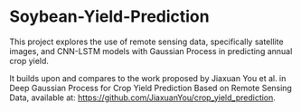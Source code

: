 # Soybean-Yield-Prediction

This project explores the use of remote sensing data, specifically satellite images, and CNN-LSTM models with Gaussian Process in predicting annual crop yield.

It builds upon and compares to the work proposed by Jiaxuan You et al. in Deep Gaussian Process for Crop Yield Prediction Based on Remote Sensing Data, available at: https://github.com/JiaxuanYou/crop_yield_prediction.
